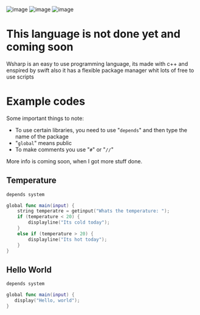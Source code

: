 ![image](https://cdn.discordapp.com/attachments/910436116811878410/977341210228322324/textbutgray.png)
![image](https://img.shields.io/badge/Version-0.0.0-red)
![image](https://img.shields.io/badge/license-MIT-green)



# This language is not done yet and coming soon

Wsharp is an easy to use programming language, its made with c++ and enspired by swift
also it has a flexible package manager whit lots of free to use scripts

# Example codes
Some important things to note:
- To use certain libraries, you need to use "``depends``" and then type the name of the package
- "``global``" means public 
- To make comments you use "``#``" or "``//``"

More info is coming soon, when I got more stuff done.

## Temperature

```swift
depends system

global func main(input) {
    string temperatre = getinput("Whats the temperature: ");
    if (temperature < 20) {
        displayline("Its cold today");
    } 
    else if (temperature > 20) {
        displayline("Its hot today");
    }
} 
```

## Hello World

```swift
depends system

global func main(input) {
   display("Hello, world");
}
```

